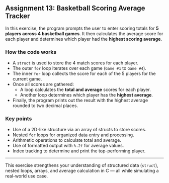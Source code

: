 ## Assignment 13: Basketball Scoring Average Tracker

In this exercise, the program prompts the user to enter scoring totals for **5 players across 4 basketball games**. It then calculates the average score for each player and determines which player had the **highest scoring average**.

### How the code works

- A `struct` is used to store the 4 match scores for each player.
- The outer `for` loop iterates over each game (`Game #1` to `Game #4`).
- The inner `for` loop collects the score for each of the 5 players for the current game.
- Once all scores are gathered:
  - A loop calculates the **total and average** scores for each player.
  - Another loop determines which player has the **highest average**.
- Finally, the program prints out the result with the highest average rounded to two decimal places.

### Key points

- Use of a 2D-like structure via an array of structs to store scores.
- Nested `for` loops for organized data entry and processing.
- Arithmetic operations to calculate total and average.
- Use of formatted output with `%.2f` for average values.
- Index tracking to determine and print the top-performing player.

---

This exercise strengthens your understanding of structured data (`struct`), nested loops, arrays, and average calculation in C — all while simulating a real-world use case.